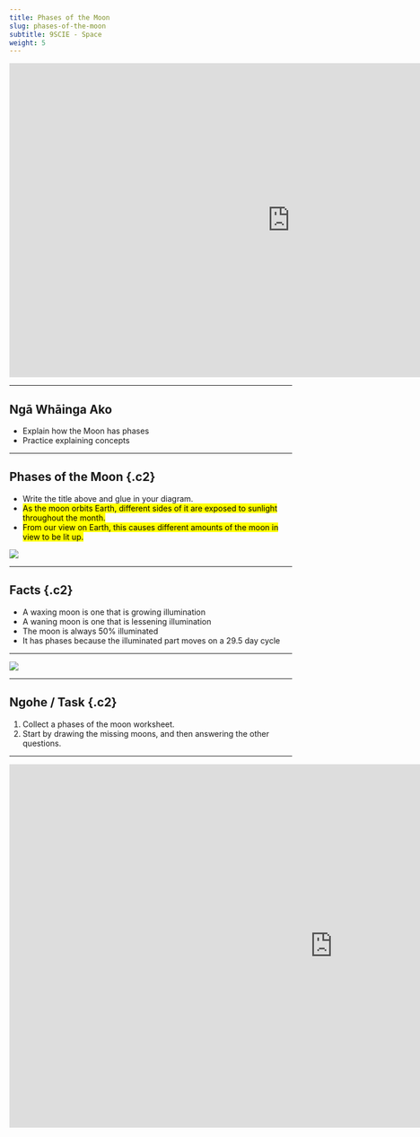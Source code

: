 ```yaml
---
title: Phases of the Moon
slug: phases-of-the-moon
subtitle: 9SCIE - Space
weight: 5
---
```


<iframe width="1000" height="560" src="https://www.youtube.com/embed/wz01pTvuMa0" frameborder="0" allow="accelerometer; autoplay; encrypted-media; gyroscope; picture-in-picture" allowfullscreen></iframe>

---

## Ngā Whāinga Ako

- Explain how the Moon has phases
- Practice explaining concepts

---

## Phases of the Moon {.c2}

- Write the title above and glue in your diagram.
- <mark>As the moon orbits Earth, different sides of it are exposed to sunlight throughout the month.</mark>
- <mark>From our view on Earth, this causes different amounts of the moon in view to be lit up.</mark>

![](https://upload.wikimedia.org/wikipedia/commons/6/6a/Moon_Phase_Diagram_for_Simple_English_Wikipedia.GIF)

---

## Facts {.c2}

<script type="text/javascript" src="https://moonphases.co.uk/js/widget.js" id="moonphase_widget" widget="" lat="-43.565817425908875" lng="172.62443405853313" date="" tz=""></script>

- A waxing moon is one that is growing illumination
- A waning moon is one that is lessening illumination
- The moon is always 50% illuminated
- It has phases because the illuminated part moves on a 29.5 day cycle

---

![](https://external-content.duckduckgo.com/iu/?u=https%3A%2F%2Fmedia1.thehungryjpeg.com%2Fthumbs%2F800_3785382_9edox4ba1j9s5rn3lhde3nvoki4hqw4cq4i3sehk.jpg&f=1&nofb=1)

---

## Ngohe / Task {.c2}

1. Collect a phases of the moon worksheet.
2. Start by drawing the missing moons, and then answering the other questions.

<div class="timer" data-time="15"></div>

---

<iframe width="1152" height="648" src="https://www.youtube.com/embed/Ks8WH3xUo_E" frameborder="0" allow="accelerometer; autoplay; encrypted-media; gyroscope; picture-in-picture" allowfullscreen></iframe>

